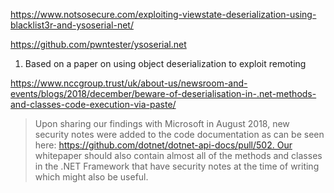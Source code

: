 https://www.notsosecure.com/exploiting-viewstate-deserialization-using-blacklist3r-and-ysoserial-net/



https://github.com/pwntester/ysoserial.net

1. Based on a paper on using object deserialization to exploit remoting

https://www.nccgroup.trust/uk/about-us/newsroom-and-events/blogs/2018/december/beware-of-deserialisation-in-.net-methods-and-classes-code-execution-via-paste/

> Upon sharing our findings with Microsoft in August 2018, new security notes were added to the code documentation as can be seen here: https://github.com/dotnet/dotnet-api-docs/pull/502. Our whitepaper should also contain almost all of the methods and classes in the .NET Framework that have security notes at the time of writing which might also be useful.

